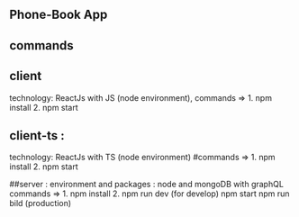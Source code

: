 ## Phone-Book App

## commands

## client 
 technology: ReactJs with JS (node environment), 
 commands =>
	1. npm install 
	2. npm start 

## client-ts :
 technology: ReactJs with TS (node environment)
 #commands =>
	1. npm install
	2. npm start
	

##server :
 environment and packages : node and mongoDB with graphQL
 commands =>
	1. npm install
 	2. npm run dev (for develop)
	   npm start
	   npm run bild (production)


